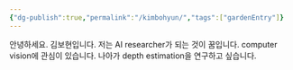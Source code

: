 ```yaml
---
{"dg-publish":true,"permalink":"/kimbohyun/","tags":["gardenEntry"]}
---
```


안녕하세요. 김보현입니다.
저는 AI researcher가 되는 것이 꿈입니다.
computer vision에 관심이 있습니다.
나아가 depth estimation을 연구하고 싶습니다.